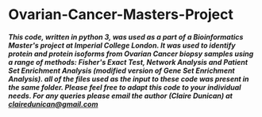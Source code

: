 # Ovarian-Cancer-Masters-Project
##### This code, written in python 3, was used as a part of a Bioinformatics Master's project at Imperial College London. It was used to identify protein and protein isoforms from Ovarian Cancer biopsy samples using a range of methods: Fisher's Exact Test, Network Analysis and Patient Set Enrichment Analysis (modified version of Gene Set Enrichment Analysis). all of the files used as the input to these code was present in the same folder. Please feel free to adapt this code to your individual needs. For any queries please email the author (Claire Dunican) at clairedunican@gmail.com
